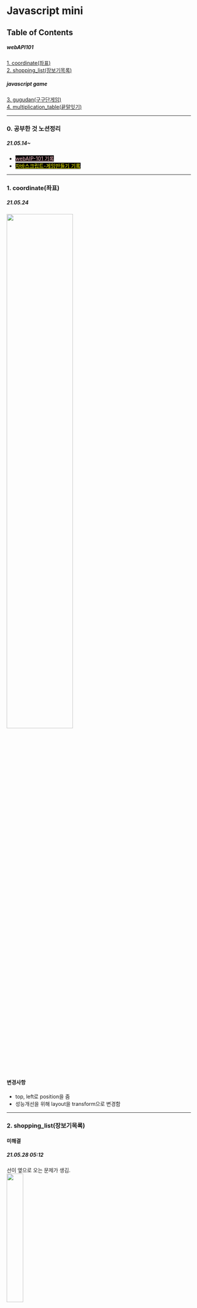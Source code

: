 # Javascript mini 
## Table of Contents  
##### webAPI101
[1. coordinate(좌표) ](#1-coordinate좌표)  
[2. shopping_list(장보기목록)](#2-shopping_list장보기목록)

##### javascript game
[3. gugudan(구구단게임)](#3-gugudan구구단게임)<br>
[4. multiplication_table(끝말잇기)](#4-multiplication_table끝말잇기)

---

### 0. 공부한 것 노션정리
##### 21.05.14~</br>
- <a href="https://www.notion.so/101-a60bf628302b4296afb6bab6a7586f3b" style="background:#000; color:pink;">webAIP-101 기록</a></br>
- <a href="https://www.notion.so/JS-ES2020-3ff96ffc5022467c93c5879e18695b6d" style="background:#000; color:yellow;">자바스크립트-게임만들기 기록</a>

---

### 1. coordinate(좌표)
##### 21.05.24</br>
<img width="60%" src="https://user-images.githubusercontent.com/67423755/119437555-57572500-bd59-11eb-9d63-45fc3ef7817d.gif"/>

#### 변경사항
- top, left로 position을 줌
- 성능개선을 위해 layout을 transform으로 변경함

---

### 2. shopping_list(장보기목록)
#### 미해결
##### 21.05.28 05:12 </br>
선이 옆으로 오는 문제가 생김.</br>
<img width="30%" src="https://user-images.githubusercontent.com/67423755/119890253-8f858000-bf72-11eb-975e-78d0a8c8f9ac.gif"/>

---

### 3. gugudan(구구단게임)
##### 21.07.02
<img width="50%" src="https://user-images.githubusercontent.com/67423755/124345054-4da2c600-dc11-11eb-8469-c3efb139eb6a.gif"/>
- classList add로 animation효과를 주는 클래스 생성 --> settimeout을 이용, 몇초 후 애니메이션이 classList를 remove로 제거되도록 만듬</br>
- eventListener에서  form을 submit해주면 enter와 click이 모두 해결된다.

---

### 4. multiplication_table(끝말잇기)
##### 21.07.03
<img width="50%" src="https://user-images.githubusercontent.com/67423755/124345066-5e533c00-dc11-11eb-87e7-1434479349e0.gif"/>
- new Date()함수를 이용해서 year-month+1-date 을 표시하기
- '0'.slice(-2)를 이용해서 yyyy-mm-dd로 날짜 표시하기


<img width="50%" src="https://user-images.githubusercontent.com/67423755/124577273-112ccf80-de88-11eb-9fa5-eacd1bce41ea.gif"/>

